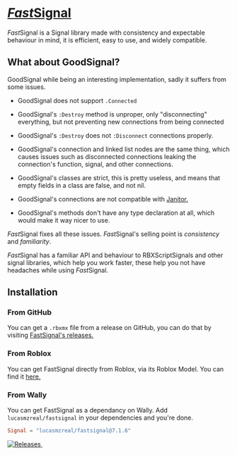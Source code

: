 # [*Fast*Signal](https://github.com/RBLXUtils/FastSignal)

*Fast*Signal is a Signal library made with consistency and expectable behaviour in mind, it is efficient, easy to use, and widely compatible.

## What about GoodSignal?

GoodSignal while being an interesting implementation, sadly it suffers from some issues.

* GoodSignal does not support `.Connected`

* GoodSignal's `:Destroy` method is unproper, only "disconnecting" everything, but not preventing new connections from being connected

* GoodSignal's `:Destroy` does not `:Disconnect` connections properly.

* GoodSignal's connection and linked list nodes are the same thing, which causes issues such as disconnected connections leaking the connection's function, signal, and other connections.

* GoodSignal's classes are strict, this is pretty useless, and means that empty fields in a class are false, and not nil.

* GoodSignal's connections are not compatible with [Janitor.](https://GitHub.com/howmanysmall/Janitor)

* GoodSignal's methods don't have any type declaration at all, which would make it way nicer to use.

*Fast*Signal fixes all these issues.
*Fast*Signal's selling point is *consistency* and *familiarity*.

*Fast*Signal has a familiar API and behaviour to RBXScriptSignals and other signal libraries, which help you work faster, these help you not have headaches while using *Fast*Signal.

## Installation

### From GitHub

You can get a `.rbxmx` file from a release on GitHub, you can do that by visiting [FastSignal's releases.](https://github.com/RBLXUtils/FastSignal/releases)

### From Roblox

You can get FastSignal directly from Roblox, via its Roblox Model.
You can find it [here.](https://www.roblox.com/library/6532460357)

### From Wally

You can get FastSignal as a dependancy on Wally.
Add `lucasmzreal/fastsignal` in your dependencies and you're done.

```toml
Signal = "lucasmzreal/fastsignal@7.1.6"
```

<a href="https://github.com/LucasMZReal/FastSignal/releases">
    <img alt="Releases" src="https://img.shields.io/github/v/release/LucasMZReal/FastSignal">
    </img>
</a>

<a href="https://github.com/LucasMZReal/FastSignal">
    <img alt="" src="https://img.shields.io/github/downloads/LucasMZReal/FastSignal/total">
    </img>
</a>